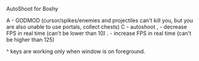 AutoShoot for Boshy

A - GODMOD (cursor/spikes/enemies and projectiles can't kill you, but you are also unable to use portals, collect chests)
C - autoshoot
, - decrease FPS in real time (can't be lower than 10)
. - increase FPS in real time (can't be higher than 125)

^ keys are working only when window is on foreground.

